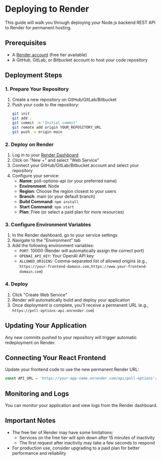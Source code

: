 # Deploying to Render

This guide will walk you through deploying your Node.js backend REST API to Render for permanent hosting.

## Prerequisites
- A [Render account](https://render.com/) (free tier available)
- A GitHub, GitLab, or Bitbucket account to host your code repository

## Deployment Steps

### 1. Prepare Your Repository
1. Create a new repository on GitHub/GitLab/Bitbucket
2. Push your code to the repository:
   ```bash
   git init
   git add .
   git commit -m "Initial commit"
   git remote add origin YOUR_REPOSITORY_URL
   git push -u origin main
   ```

### 2. Deploy on Render
1. Log in to your [Render Dashboard](https://dashboard.render.com/)
2. Click on "New +" and select "Web Service"
3. Connect your GitHub/GitLab/Bitbucket account and select your repository
4. Configure your service:
   - **Name**: poll-options-api (or your preferred name)
   - **Environment**: Node
   - **Region**: Choose the region closest to your users
   - **Branch**: main (or your default branch)
   - **Build Command**: `npm install`
   - **Start Command**: `npm start`
   - **Plan**: Free (or select a paid plan for more resources)

### 3. Configure Environment Variables
1. In the Render dashboard, go to your service settings
2. Navigate to the "Environment" tab
3. Add the following environment variables:
   - `PORT`: 10000 (Render will automatically assign the correct port)
   - `OPENAI_API_KEY`: Your OpenAI API key
   - `ALLOWED_ORIGINS`: Comma-separated list of allowed origins (e.g., `https://your-frontend-domain.com,https://www.your-frontend-domain.com`)

### 4. Deploy
1. Click "Create Web Service"
2. Render will automatically build and deploy your application
3. Once deployment is complete, you'll receive a permanent URL (e.g., `https://poll-options-api.onrender.com`)

## Updating Your Application
Any new commits pushed to your repository will trigger automatic redeployment on Render.

## Connecting Your React Frontend
Update your frontend code to use the new permanent Render URL:

```javascript
const API_URL = 'https://your-app-name.onrender.com/api/poll-options';
```

## Monitoring and Logs
You can monitor your application and view logs from the Render dashboard.

## Important Notes
- The free tier of Render may have some limitations:
  - Services on the free tier will spin down after 15 minutes of inactivity
  - The first request after inactivity may take a few seconds to respond
- For production use, consider upgrading to a paid plan for better performance and reliability
